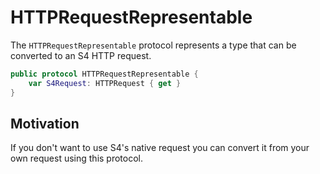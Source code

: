 # HTTPRequestRepresentable

The `HTTPRequestRepresentable` protocol represents a type that can be converted to an S4 HTTP request.

```swift
public protocol HTTPRequestRepresentable {
    var S4Request: HTTPRequest { get }
}
```

## Motivation

If you don't want to use S4's native request you can convert it from your own request using this protocol.